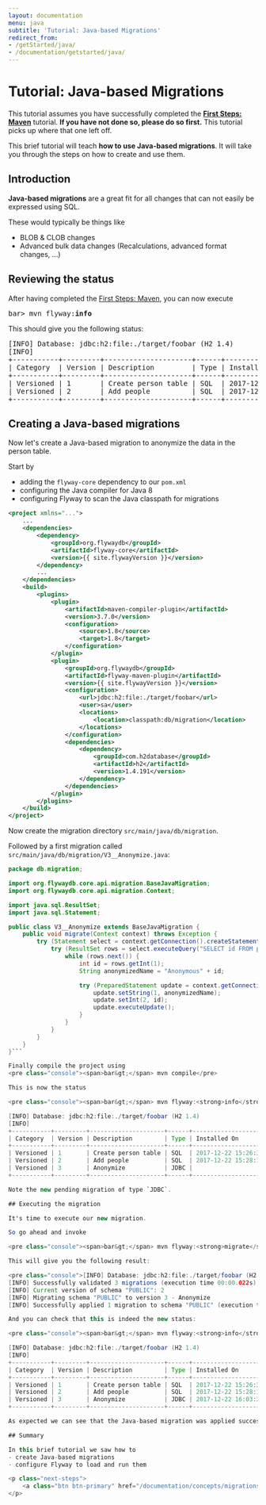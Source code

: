 ```yaml
---
layout: documentation
menu: java
subtitle: 'Tutorial: Java-based Migrations'
redirect_from:
- /getStarted/java/
- /documentation/getstarted/java/
---
```

# Tutorial: Java-based Migrations

This tutorial assumes you have successfully completed the [**First Steps: Maven**](/documentation/getstarted/firststeps/maven)
tutorial. **If you have not done so, please do so first.** This tutorial picks up where that one left off.

This brief tutorial will teach **how to use Java-based migrations**. It will take you through the
steps on how to create and use them.

## Introduction

**Java-based migrations** are a great fit for all changes that can not easily be expressed using SQL.

These would typically be things like
- BLOB &amp; CLOB changes
- Advanced bulk data changes (Recalculations, advanced format changes, ...)

## Reviewing the status

After having completed the [First Steps: Maven](/documentation/getstarted/firststeps/maven), you can now execute

<pre class="console"><span>bar&gt;</span> mvn flyway:<strong>info</strong></pre>

This should give you the following status:

<pre class="console">[INFO] Database: jdbc:h2:file:./target/foobar (H2 1.4)
[INFO]
+-----------+---------+---------------------+------+---------------------+---------+
| Category  | Version | Description         | Type | Installed On        | State   |
+-----------+---------+---------------------+------+---------------------+---------+
| Versioned | 1       | Create person table | SQL  | 2017-12-22 15:26:39 | Success |
| Versioned | 2       | Add people          | SQL  | 2017-12-22 15:28:17 | Success |
+-----------+---------+---------------------+------+---------------------+---------+</pre>

## Creating a Java-based migrations

Now let's create a Java-based migration to anonymize the data in the person table.

Start by
- adding the `flyway-core` dependency to our `pom.xml`
- configuring the Java compiler for Java 8
- configuring Flyway to scan the Java classpath for migrations

```xml
<project xmlns="...">
    ...
    <dependencies>
        <dependency>
            <groupId>org.flywaydb</groupId>
            <artifactId>flyway-core</artifactId>
            <version>{{ site.flywayVersion }}</version>
        </dependency>
        ...
    </dependencies>
    <build>
        <plugins>
            <plugin>
                <artifactId>maven-compiler-plugin</artifactId>
                <version>3.7.0</version>
                <configuration>
                    <source>1.8</source>
                    <target>1.8</target>
                </configuration>
            </plugin>
            <plugin>
                <groupId>org.flywaydb</groupId>
                <artifactId>flyway-maven-plugin</artifactId>
                <version>{{ site.flywayVersion }}</version>
                <configuration>
                    <url>jdbc:h2:file:./target/foobar</url>
                    <user>sa</user>
                    <locations>
                        <location>classpath:db/migration</location>
                    </locations>
                </configuration>
                <dependencies>
                    <dependency>
                        <groupId>com.h2database</groupId>
                        <artifactId>h2</artifactId>
                        <version>1.4.191</version>
                    </dependency>
                </dependencies>
            </plugin>
        </plugins>
    </build>
</project>
```

Now create the migration directory `src/main/java/db/migration`.
    
Followed by a first migration called `src/main/java/db/migration/V3__Anonymize.java`:
```java
package db.migration;

import org.flywaydb.core.api.migration.BaseJavaMigration;
import org.flywaydb.core.api.migration.Context;

import java.sql.ResultSet;
import java.sql.Statement;

public class V3__Anonymize extends BaseJavaMigration {
    public void migrate(Context context) throws Exception {
        try (Statement select = context.getConnection().createStatement()) {
            try (ResultSet rows = select.executeQuery("SELECT id FROM person ORDER BY id;")) {
                while (rows.next()) {
                    int id = rows.getInt(1);
                    String anonymizedName = "Anonymous" + id;

                    try (PreparedStatement update = context.getConnection().prepareStatement("UPDATE person SET name = ? WHERE id = ?;")) {
                        update.setString(1, anonymizedName);
                        update.setInt(2, id);
                        update.executeUpdate();
                    }
                }
            }
        }
    }
}```

Finally compile the project using
<pre class="console"><span>bar&gt;</span> mvn compile</pre>

This is now the status

<pre class="console"><span>bar&gt;</span> mvn flyway:<strong>info</strong>

[INFO] Database: jdbc:h2:file:./target/foobar (H2 1.4)
[INFO]
+-----------+---------+---------------------+------+---------------------+---------+
| Category  | Version | Description         | Type | Installed On        | State   |
+-----------+---------+---------------------+------+---------------------+---------+
| Versioned | 1       | Create person table | SQL  | 2017-12-22 15:26:39 | Success |
| Versioned | 2       | Add people          | SQL  | 2017-12-22 15:28:17 | Success |
| Versioned | 3       | Anonymize           | JDBC |                     | Pending |
+-----------+---------+---------------------+------+---------------------+---------+</pre>

Note the new pending migration of type `JDBC`.

## Executing the migration

It's time to execute our new migration.

So go ahead and invoke

<pre class="console"><span>bar&gt;</span> mvn flyway:<strong>migrate</strong></pre>

This will give you the following result:

<pre class="console">[INFO] Database: jdbc:h2:file:./target/foobar (H2 1.4)
[INFO] Successfully validated 3 migrations (execution time 00:00.022s)
[INFO] Current version of schema "PUBLIC": 2
[INFO] Migrating schema "PUBLIC" to version 3 - Anonymize
[INFO] Successfully applied 1 migration to schema "PUBLIC" (execution time 00:00.011s)</pre>

And you can check that this is indeed the new status:

<pre class="console"><span>bar&gt;</span> mvn flyway:<strong>info</strong>

[INFO] Database: jdbc:h2:file:./target/foobar (H2 1.4)
[INFO]
+-----------+---------+---------------------+------+---------------------+---------+
| Category  | Version | Description         | Type | Installed On        | State   |
+-----------+---------+---------------------+------+---------------------+---------+
| Versioned | 1       | Create person table | SQL  | 2017-12-22 15:26:39 | Success |
| Versioned | 2       | Add people          | SQL  | 2017-12-22 15:28:17 | Success |
| Versioned | 3       | Anonymize           | JDBC | 2017-12-22 16:03:37 | Success |
+-----------+---------+---------------------+------+---------------------+---------+</pre>

As expected we can see that the Java-based migration was applied successfully.

## Summary

In this brief tutorial we saw how to
- create Java-based migrations
- configure Flyway to load and run them

<p class="next-steps">
    <a class="btn btn-primary" href="/documentation/concepts/migrations#java-based-migrations">Read the Java-based migration documentation <i class="fa fa-arrow-right"></i></a>
</p>
